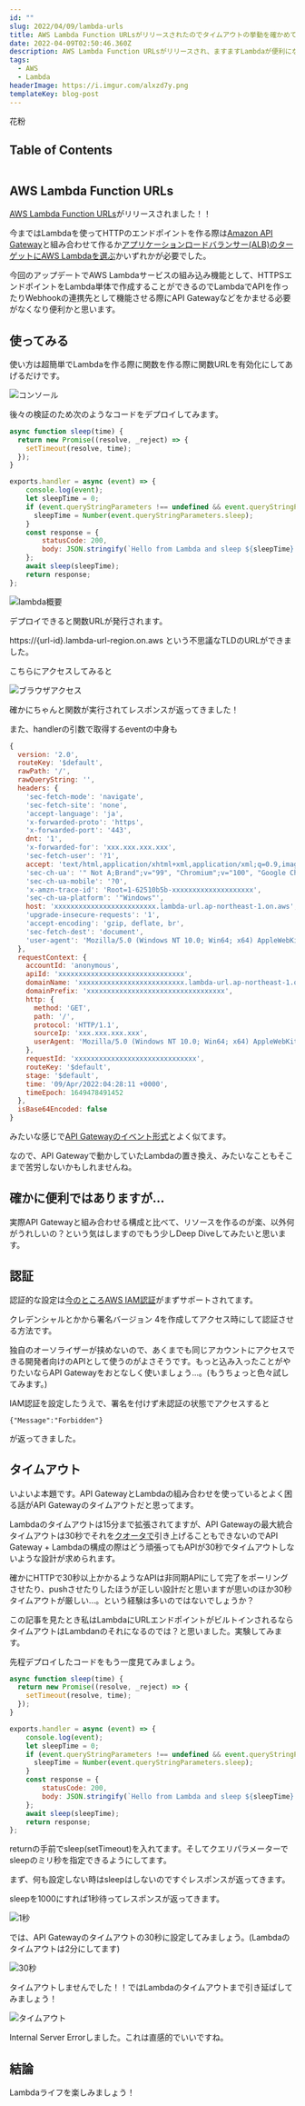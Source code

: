 ```yaml
---
id: ""
slug: 2022/04/09/lambda-urls
title: AWS Lambda Function URLsがリリースされたのでタイムアウトの挙動を確かめてみる
date: 2022-04-09T02:50:46.360Z
description: AWS Lambda Function URLsがリリースされ、ますますLambdaが便利になりますが、何に使おっか..という意見もちらほら？
tags:
  - AWS
  - Lambda
headerImage: https://i.imgur.com/alxzd7y.png
templateKey: blog-post
---
```

花粉

## Table of Contents

```toc

```

## AWS Lambda Function URLs

[AWS Lambda Function URLs](https://aws.amazon.com/jp/about-aws/whats-new/2022/04/aws-lambda-function-urls-built-in-https-endpoints/)がリリースされました！！

今まではLambdaを使ってHTTPのエンドポイントを作る際は[Amazon API Gateway](https://docs.aws.amazon.com/ja_jp/lambda/latest/dg/services-apigateway.html)と組み合わせて作るか[アプリケーションロードバランサー(ALB)のターゲットにAWS Lambdaを選ぶ](https://aws.amazon.com/jp/blogs/news/lambda-functions-as-targets-for-application-load-balancers/)かいずれかが必要でした。

今回のアップデートでAWS Lambdaサービスの組み込み機能として、HTTPSエンドポイントをLambda単体で作成することができるのでLambdaでAPIを作ったりWebhookの連携先として機能させる際にAPI Gatewayなどをかませる必要がなくなり便利かと思います。

## 使ってみる

使い方は超簡単でLambdaを作る際に関数を作る際に関数URLを有効化にしてあげるだけです。

![コンソール](https://i.imgur.com/tD6NepW.png)

後々の検証のため次のようなコードをデプロイしてみます。

```javascript
async function sleep(time) {
  return new Promise((resolve, _reject) => {
    setTimeout(resolve, time);
  });
}

exports.handler = async (event) => {
    console.log(event);
    let sleepTime = 0;
    if (event.queryStringParameters !== undefined && event.queryStringParameters.sleep !== undefined) {
      sleepTime = Number(event.queryStringParameters.sleep);
    }
    const response = {
        statusCode: 200,
        body: JSON.stringify(`Hello from Lambda and sleep ${sleepTime}!!!`),
    };
    await sleep(sleepTime);
    return response;
};
```

![lambda概要](https://i.imgur.com/Fe6zbrS.png)

デプロイできると関数URLが発行されます。

https://{url-id}.lambda-url-region.on.aws という不思議なTLDのURLができました。

こちらにアクセスしてみると

![ブラウザアクセス](https://i.imgur.com/OaIFZxx.png)

確かにちゃんと関数が実行されてレスポンスが返ってきました！

また、handlerの引数で取得するeventの中身も

```javascript
{
  version: '2.0',
  routeKey: '$default',
  rawPath: '/',
  rawQueryString: '',
  headers: {
    'sec-fetch-mode': 'navigate',
    'sec-fetch-site': 'none',
    'accept-language': 'ja',
    'x-forwarded-proto': 'https',
    'x-forwarded-port': '443',
    dnt: '1',
    'x-forwarded-for': 'xxx.xxx.xxx.xxx',
    'sec-fetch-user': '?1',
    accept: 'text/html,application/xhtml+xml,application/xml;q=0.9,image/avif,image/webp,image/apng,*/*;q=0.8,application/signed-exchange;v=b3;q=0.9',
    'sec-ch-ua': '" Not A;Brand";v="99", "Chromium";v="100", "Google Chrome";v="100"',
    'sec-ch-ua-mobile': '?0',
    'x-amzn-trace-id': 'Root=1-62510b5b-xxxxxxxxxxxxxxxxxxxx',
    'sec-ch-ua-platform': '"Windows"',
    host: 'xxxxxxxxxxxxxxxxxxxxxxxxx.lambda-url.ap-northeast-1.on.aws',
    'upgrade-insecure-requests': '1',
    'accept-encoding': 'gzip, deflate, br',
    'sec-fetch-dest': 'document',
    'user-agent': 'Mozilla/5.0 (Windows NT 10.0; Win64; x64) AppleWebKit/537.36 (KHTML, like Gecko) Chrome/100.0.4896.75 Safari/537.36'
  },
  requestContext: {
    accountId: 'anonymous',
    apiId: 'xxxxxxxxxxxxxxxxxxxxxxxxxxxxxxx',
    domainName: 'xxxxxxxxxxxxxxxxxxxxxxxxxx.lambda-url.ap-northeast-1.on.aws',
    domainPrefix: 'xxxxxxxxxxxxxxxxxxxxxxxxxxxxxxxxxx',
    http: {
      method: 'GET',
      path: '/',
      protocol: 'HTTP/1.1',
      sourceIp: 'xxx.xxx.xxx.xxx',
      userAgent: 'Mozilla/5.0 (Windows NT 10.0; Win64; x64) AppleWebKit/537.36 (KHTML, like Gecko) Chrome/100.0.4896.75 Safari/537.36'
    },
    requestId: 'xxxxxxxxxxxxxxxxxxxxxxxxxxxxxx',
    routeKey: '$default',
    stage: '$default',
    time: '09/Apr/2022:04:28:11 +0000',
    timeEpoch: 1649478491452
  },
  isBase64Encoded: false
}
```

みたいな感じで[API Gatewayのイベント形式](https://docs.aws.amazon.com/ja_jp/lambda/latest/dg/services-apigateway.html#apigateway-example-even)とよく似てます。

なので、API Gatewayで動かしていたLambdaの置き換え、みたいなこともそこまで苦労しないかもしれませんね。


## 確かに便利ではありますが...

実際API Gatewayと組み合わせる構成と比べて、リソースを作るのが楽、以外何がうれしいの？という気はしますのでもう少しDeep Diveしてみたいと思います。

## 認証

認証的な設定は[今のところAWS IAM認証](https://docs.aws.amazon.com/lambda/latest/dg/urls-auth.html)がまずサポートされてます。

クレデンシャルとかから署名バージョン 4を作成してアクセス時にして認証させる方法です。

独自のオーソライザーが挟めないので、あくまでも同じアカウントにアクセスできる開発者向けのAPIとして使うのがよさそうです。もっと込み入ったことがやりたいならAPI Gatewayをおとなしく使いましょう...。(もうちょっと色々試してみます。)

IAM認証を設定したうえで、署名を付けず未認証の状態でアクセスすると

```
{"Message":"Forbidden"}
```

が返ってきました。

## タイムアウト

いよいよ本題です。API GatewayとLambdaの組み合わせを使っているとよく困る話がAPI Gatewayのタイムアウトだと思ってます。

Lambdaのタイムアウトは15分まで拡張されてますが、API Gatewayの最大統合タイムアウトは30秒でそれを[クオータで](https://docs.aws.amazon.com/ja_jp/apigateway/latest/developerguide/limits.html
)引き上げることもできないのでAPI Gateway + Lambdaの構成の際はどう頑張ってもAPIが30秒でタイムアウトしないような設計が求められます。

確かにHTTPで30秒以上かかるようなAPIは非同期APIにして完了をポーリングさせたり、pushさせたりしたほうが正しい設計だと思いますが思いのほか30秒タイムアウトが厳しい...。という経験は多いのではないでしょうか？

この記事を見たとき私はLambdaにURLエンドポイントがビルトインされるならタイムアウトはLambdanのそれになるのでは？と思いました。実験してみます。

先程デプロイしたコードをもう一度見てみましょう。

```javascript
async function sleep(time) {
  return new Promise((resolve, _reject) => {
    setTimeout(resolve, time);
  });
}

exports.handler = async (event) => {
    console.log(event);
    let sleepTime = 0;
    if (event.queryStringParameters !== undefined && event.queryStringParameters.sleep !== undefined) {
      sleepTime = Number(event.queryStringParameters.sleep);
    }
    const response = {
        statusCode: 200,
        body: JSON.stringify(`Hello from Lambda and sleep ${sleepTime}!!!`),
    };
    await sleep(sleepTime);
    return response;
};
```

returnの手前でsleep(setTimeout)を入れてます。そしてクエリパラメーターでsleepのミリ秒を指定できるようにしてます。

まず、何も設定しない時はsleepはしないのですぐレスポンスが返ってきます。

sleepを1000にすれば1秒待ってレスポンスが返ってきます。

![1秒](https://i.imgur.com/V6AQ1kl.png)

では、API Gatewayのタイムアウトの30秒に設定してみましょう。(Lambdaのタイムアウトは2分にしてます)

![30秒](https://i.imgur.com/Jh9cixG.png)

タイムアウトしませんでした！！ではLambdaのタイムアウトまで引き延ばしてみましょう！

![タイムアウト](https://i.imgur.com/UCbN8Df.png)

Internal Server Errorしました。これは直感的でいいですね。

## 結論

Lambdaライフを楽しみましょう！






























